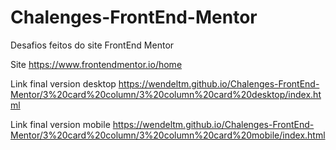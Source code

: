 # Chalenges-FrontEnd-Mentor
Desafios feitos do site FrontEnd Mentor

Site https://www.frontendmentor.io/home

Link final version desktop https://wendeltm.github.io/Chalenges-FrontEnd-Mentor/3%20card%20column/3%20column%20card%20desktop/index.html

Link final version mobile https://wendeltm.github.io/Chalenges-FrontEnd-Mentor/3%20card%20column/3%20column%20card%20mobile/index.html
